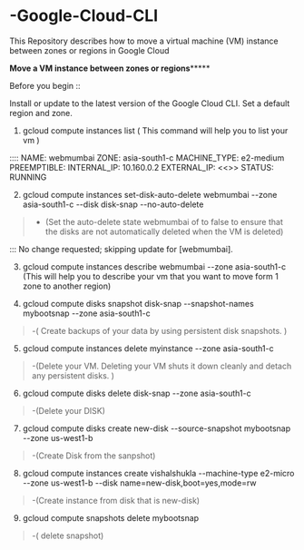 # -Google-Cloud-CLI
This  Repository describes how to move a virtual machine (VM) instance between zones or regions in Google Cloud


******************Move a VM instance between zones or regions***********************

Before you begin :: 

Install or update to the latest version of the Google Cloud CLI.
Set a default region and zone.

1) gcloud compute instances list ( This command will help you to list your vm )  

:::: 
NAME: webmumbai
ZONE: asia-south1-c
MACHINE_TYPE: e2-medium
PREEMPTIBLE:
INTERNAL_IP: 10.160.0.2
EXTERNAL_IP: <<<hide>>>
STATUS: RUNNING



2) gcloud compute instances set-disk-auto-delete webmumbai --zone asia-south1-c  --disk disk-snap --no-auto-delete 

> - (Set the auto-delete state webmumbai of to false to ensure that the disks are not
automatically deleted when the VM is deleted)

::: No change requested; skipping update for [webmumbai].


3) gcloud compute instances describe webmumbai --zone  asia-south1-c
(This will help you to describe your vm that you want to move form 1 zone to another region)



4) gcloud compute disks snapshot disk-snap --snapshot-names mybootsnap --zone  asia-south1-c
>-( Create backups of your data by using persistent disk snapshots. ) 


5) gcloud compute instances delete myinstance --zone asia-south1-c
>-(Delete your VM. Deleting your VM shuts it down cleanly and detach any persistent disks. )

6) gcloud compute disks delete disk-snap  --zone asia-south1-c
>-(Delete your DISK)


7) gcloud compute disks create new-disk --source-snapshot   mybootsnap --zone us-west1-b
>-(Create Disk from the sanpshot)

8) gcloud compute instances create vishalshukla --machine-type  e2-micro --zone us-west1-b --disk name=new-disk,boot=yes,mode=rw 
>-(Create instance from disk that is new-disk)

9) gcloud compute snapshots delete mybootsnap
>-( delete snapshot)
